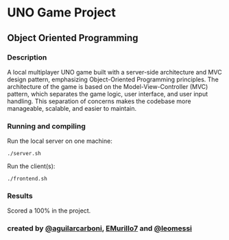 # UNO Game Project

## Object Oriented Programming
### Description 
A local multiplayer UNO game built with a server-side architecture and MVC design pattern, emphasizing Object-Oriented Programming principles. The architecture of the game is based on the Model-View-Controller (MVC) pattern, which separates the game logic, user interface, and user input handling. This separation of concerns makes the codebase more manageable, scalable, and easier to maintain.

### Running and compiling
Run the local server on one machine:
```
./server.sh
```

Run the client(s):
```
./frontend.sh
```


### Results 
Scored a 100% in the project.

### created by [@aguilarcarboni](https://github.com/aguilarcarboni/), [EMurillo7](https://github.com/EMurillo7) and [@leomessi](https://github.com/leomessi)
